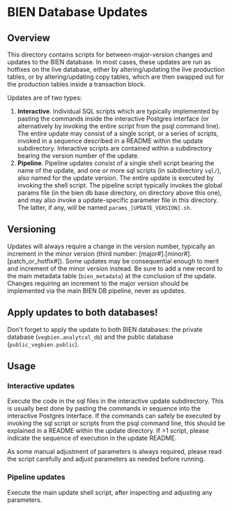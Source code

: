 # BIEN Database Updates

## Overview

This directory contains scripts for between-major-version changes and updates to the BIEN database. In most cases, these updates are run as hotfixes on the live database, either by altering/updating the live production tables, or by altering/updating copy tables, which are then swapped out for the production tables inside a transaction block.

Updates are of two types: 

1. **Interactive**. Individual SQL scripts which are typically implemented by pasting the commands inside the interactive Postgres interface (or alternatively by invoking the entire script from the psql command line). The entire update may consist of a single script, or a series of scripts, invoked in a sequence described in a README within the update subdirectory. Interactive scripts are contained within a subdirectory bearing the version number of the update.
2. **Pipeline**. Pipeline updates consist of a single shell script bearing the name of the update, and one or more sql scripts (in subdirectory `sql/`), also named for the update version. The entire update is executed by invoking the shell script. The pipeline script typically invokes the global params file (in the bien db base directory, on directory above this one), and may also invoke a update-specific parameter file in this directory. The latter, if any, will be named `params_[UPDATE_VERSION].sh`.

## Versioning

Updates will always require a change in the version number, typically an increment in the minor version (third number: [major#].[minor#].[patch_or_hotfix#]). Some updates may be consequential enough to merit and increment of the minor version instead. Be sure to add a new record to the main metadata table (`bien_metadata`) at the conclusion of the update. Changes requiring an increment to the major version should be implemented via the main BIEN DB pipeline, never as updates.

## Apply updates to both databases!

Don't forget to apply the update to both BIEN databases: the private database (`vegbien.analytcal_db`) and the public database (`public_vegbien.public`).

## Usage

### Interactive updates

Execute the code in the sql files in the interactive update subdirectory. This is usually best done by pasting the commands in sequence into the interactive Postgres interface. If the commands can safely be executed by invoking the sql script or scripts from the psql command line, this should be explained in a README within the update directory. If >1 script, please indicate the sequence of execution in the update README.

As some manual adjustment of parameters is always required, please read the script carefully and adjust parameters as needed before running.

### Pipeline updates

Execute the main update shell script, after inspecting and adjusting any parameters. 